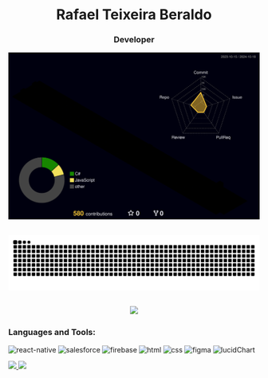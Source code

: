 <h1 align="center">Rafael Teixeira Beraldo</h1>
<h3 align="center">Developer</h3>

![Gráfico 3D de Contribuições](profile-3d-contrib/profile-night-rainbow.svg)

##

![Snake animation](https://github.com/Rafael-Beraldo/Rafael-Beraldo/blob/output/github-contribution-grid-snake-dark.svg)

##

<p align="center">
<img src="https://user-images.githubusercontent.com/74038190/218265814-3084a4ba-809c-4135-afc0-8685d0f634b3.gif" width="300">
</p>
<h3 align="left">Languages and Tools:</h3>
<p align="left">
  <img src="https://www.vectorlogo.zone/logos/reactjs/reactjs-icon.svg" alt="react-native" width="40" height="40"/>
  <img src="https://www.vectorlogo.zone/logos/salesforce/salesforce-icon.svg" alt="salesforce" width="40" height="40"/>
  <img src="https://www.vectorlogo.zone/logos/firebase/firebase-icon.svg" alt="firebase" width="40" height="40"/>

  <img src="https://www.vectorlogo.zone/logos/w3_html5/w3_html5-icon.svg" alt="html" width="40" height="40"/>
  <img src="https://www.vectorlogo.zone/logos/w3_css/w3_css-icon.svg" alt="css" width="40" height="40"/>
  <img src="https://www.vectorlogo.zone/logos/figma/figma-icon.svg" alt="figma" width="40" height="40"/>
  <img src="https://www.vectorlogo.zone/logos/lucidchart/lucidchart-icon.svg" alt="lucidChart" width="40" height="40"/>
</p>

<div>
<a href="https://github.com/Rafael-Beraldo">
<img loading="lazy" height="180em" src="https://github-readme-stats.vercel.app/api/top-langs/?username=Rafael-Beraldo&layout=compact&langs_count=7&theme=dracula"/>
<img loading="lazy" height="180em" src="https://github-readme-stats.vercel.app/api?username=Rafael-Beraldo&show_icons=true&theme=dracula&include_all_commits=true&count_private=true"/>
</div>
